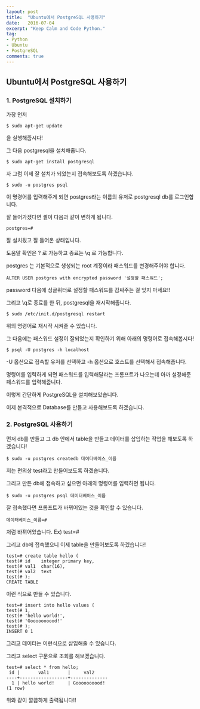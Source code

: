 ```yaml
---
layout: post
title:  "Ubuntu에서 PostgreSQL 사용하기"
date:   2016-07-04
excerpt: "Keep Calm and Code Python."
tag:
- Python
- Ubuntu
- PostgreSQL
comments: true
---
```


## Ubuntu에서 PostgreSQL 사용하기

### 1. PostgreSQL 설치하기

가장 먼저
```
$ sudo apt-get update
```
을 실행해줍시다!

그 다음 postgresql을 설치해줍니다.
```
$ sudo apt-get install postgresql
```
자 그럼 이제 잘 설치가 되었는지 접속해보도록 하겠습니다.
```
$ sudo -u postgres psql
```
이 명령어를 입력해주게 되면 postgres라는 이름의 유저로 postgresql db를 로그인합니다.

잘 들어가졌다면 셸이 다음과 같이 변하게 됩니다.
```
postgres=#
```
잘 설치됬고 잘 들어온 상태입니다.

도움말 확인은 \? 로 가능하고 종료는 \q 로 가능합니다.

postgres 는 기본적으로 생성되는 root 계정이라 패스워드를 변경해주어야 합니다.
```
ALTER USER postgres with encrypted password '설정할 패스워드';
```
password 다음에 싱글쿼터로 설정할 패스워드를 감싸주는 걸 잊지 마세요!!

그리고 \q로 종료를 한 뒤, postgresql을 재시작해줍니다.
```
$ sudo /etc/init.d/postgresql restart
```
위의 명령어로 재시작 시켜줄 수 있습니다.

그 다음에는 패스워드 설정이 잘되었는지 확인하기 위해 아래의 명령어로 접속해봅시다!
```
$ psql -U postgres -h localhost
```
-U 옵션으로 접속할 유저를 선택하고 -h 옵션으로 호스트를 선택해서 접속해줍니다.

명령어를 입력하게 되면 패스워드를 입력해달라는 프롬프트가 나오는데 아까 설정해준 패스워드를 입력해줍니다.

이렇게 간단하게 PostgreSQL을 설치해보았습니다.

이제 본격적으로 Database를 만들고 사용해보도록 하겠습니다.



### 2. PostgreSQL 사용하기

먼저 db를 만들고 그 db 안에서 table을 만들고 데이터를 삽입하는 작업을 해보도록 하겠습니다!
```
$ sudo -u postgres createdb 데이터베이스_이름
```
저는 편의상 test라고 만들어보도록 하겠습니다.

그리고 만든 db에 접속하고 싶으면 아래의 명령어를 입력하면 됩니다.
```
$ sudo -u postgres psql 데이터베이스_이름
```
잘 접속했다면 프롬프트가 바뀌어있는 것을 확인할 수 있습니다.
```
데이터베이스_이름=#
```
처럼 바뀌어있습니다. Ex) test=#



그리고 db에 접속했으니 이제 table을 만들어보도록 하겠습니다!
```
test=# create table hello (
test(# id    integer primary key,
test(# val1  char(16),
test(# val2  text
test(# );
CREATE TABLE
```
이런 식으로 만들 수 있습니다.
```
test=# insert into hello values (
test(# 1,
test(# 'hello world!',
test(# 'Goooooooood!'
test(# );
INSERT 0 1
```
그리고 데이터는 이런식으로 삽입해줄 수 있습니다.

그리고 select 구문으로 조회를 해보겠습니다.
```
test=# select * from hello;
 id |       val1       |     val2     
----+------------------+--------------
  1 | hello world!     | Goooooooood!
(1 row)
```
위와 같이 깔끔하게 출력됩니다!!
